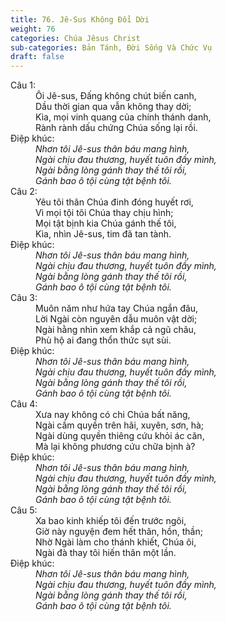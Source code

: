 ```yaml
---
title: 76. Jê-Sus Không Đổi Dời
weight: 76
categories: Chúa Jêsus Christ
sub-categories: Bản Tánh, Đời Sống Và Chức Vụ
draft: false
---
```

<dl><dt>Câu 1:</dt><dd data-verse="1">Ôi Jê-sus, Đấng không chút biến canh, <br/>Dầu thời gian qua vẫn không thay dời; <br/>Kìa, mọi vinh quang của chính thánh danh, <br/>Rành rành dấu chứng Chúa sống lại rồi. </dd><dt>Điệp khúc:</dt><dd data-chorus="1"><em>Nhơn tôi Jê-sus thân báu mang hình, <br/>Ngài chịu đau thương, huyết tuôn đầy mình, <br/>Ngài bằng lòng gánh thay thế tôi rồi, <br/>Gánh bao ô tội cùng tật bệnh tôi. </em></dd><dt>Câu 2:</dt><dd data-verse="2">Yêu tôi thân Chúa đinh đóng huyết rơi, <br/>Vì mọi tội tôi Chúa thay chịu hình; <br/>Mọi tật bịnh kia Chúa gánh thế tôi, <br/>Kìa, nhìn Jê-sus, tim đã tan tành. </dd><dt>Điệp khúc:</dt><dd data-chorus="1"><em>Nhơn tôi Jê-sus thân báu mang hình, <br/>Ngài chịu đau thương, huyết tuôn đầy mình, <br/>Ngài bằng lòng gánh thay thế tôi rồi, <br/>Gánh bao ô tội cùng tật bệnh tôi. </em></dd><dt>Câu 3:</dt><dd data-verse="3">Muôn năm như hứa tay Chúa ngắn đâu, <br/>Lời Ngài còn nguyên dẫu muôn vật dời; <br/>Ngài hằng nhìn xem khắp cả ngũ châu, <br/>Phù hộ ai đang thổn thức sụt sùi. </dd><dt>Điệp khúc:</dt><dd data-chorus="1"><em>Nhơn tôi Jê-sus thân báu mang hình, <br/>Ngài chịu đau thương, huyết tuôn đầy mình, <br/>Ngài bằng lòng gánh thay thế tôi rồi, <br/>Gánh bao ô tội cùng tật bệnh tôi. </em></dd><dt>Câu 4:</dt><dd data-verse="4">Xưa nay không có chi Chúa bất năng, <br/>Ngài cầm quyền trên hãi, xuyên, sơn, hà; <br/>Ngài dùng quyền thiêng cứu khỏi ác căn, <br/>Mà lại không phương cứu chữa bịnh à? </dd><dt>Điệp khúc:</dt><dd data-chorus="1"><em>Nhơn tôi Jê-sus thân báu mang hình, <br/>Ngài chịu đau thương, huyết tuôn đầy mình, <br/>Ngài bằng lòng gánh thay thế tôi rồi, <br/>Gánh bao ô tội cùng tật bệnh tôi. </em></dd><dt>Câu 5:</dt><dd data-verse="5">Xa bao kinh khiếp tôi đến trước ngôi, <br/>Giờ này nguyện đem hết thân, hồn, thần; <br/>Nhờ Ngài làm cho thánh khiết, Chúa ôi, <br/>Ngài đà thay tôi hiến thân một lần. </dd><dt>Điệp khúc:</dt><dd data-chorus="1"><em>Nhơn tôi Jê-sus thân báu mang hình, <br/>Ngài chịu đau thương, huyết tuôn đầy mình, <br/>Ngài bằng lòng gánh thay thế tôi rồi, <br/>Gánh bao ô tội cùng tật bệnh tôi. </em></dd></dl>